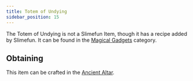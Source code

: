 ```yaml
---
title: Totem of Undying
sidebar_position: 15
---
```


The Totem of Undying is not a Slimefun Item, though it has a recipe added by Slimefun.
It can be found in the [Magical Gadgets](Magical-Gadgets.md) category.

## Obtaining

This item can be crafted in the [Ancient Altar](Ancient-Altar.md).
